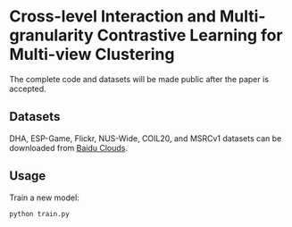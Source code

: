 # Cross-level Interaction and Multi-granularity Contrastive Learning for Multi-view Clustering

The complete code and datasets will be made public after the paper is accepted.

## Datasets
DHA, ESP-Game, Flickr, NUS-Wide, COIL20, and MSRCv1 datasets can be downloaded from [Baidu Clouds](https://pan.baidu.com/).

## Usage

Train a new model:

````python
python train.py
````
